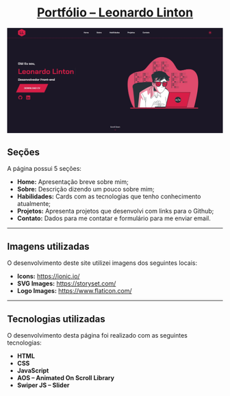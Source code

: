 <h1 align="center"><a href="https://leonardolinton.github.io/portfolio/">Portfólio – Leonardo Linton</a></h1>

![preview!](/assets/img/preview.jpg)

<h2>Seções</h2>

A página possui 5 seções:

- **Home:** Apresentação breve sobre mim;
- **Sobre:** Descrição dizendo um pouco sobre mim;
- **Habilidades:** Cards com as tecnologias que tenho conhecimento atualmente;
- **Projetos:** Apresenta projetos que desenvolvi com links para o Github;
- **Contato:** Dados para me contatar e formulário para me enviar email.
---
<h2>Imagens utilizadas</h2>

O desenvolvimento deste site utilizei imagens dos seguintes locais:

- **Icons:** https://ionic.io/
- **SVG Images:** https://storyset.com/
- **Logo Images:** https://www.flaticon.com/
---
<h2>Tecnologias utilizadas</h2>

O desenvolvimento desta página foi realizado com as seguintes tecnologias:

- **HTML**
- **CSS**
- **JavaScript**
- **AOS – Animated On Scroll Library**
- **Swiper JS – Slider**
